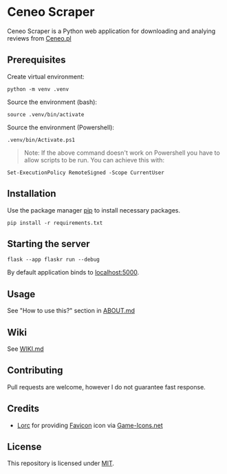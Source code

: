# Ceneo Scraper

Ceneo Scraper is a Python web application for downloading and analying reviews from [Ceneo.pl](https://ceneo.pl)

## Prerequisites

Create virtual environment:

```
python -m venv .venv
```

Source the environment (bash):

```
source .venv/bin/activate
```

Source the environment (Powershell):

```
.venv/bin/Activate.ps1
```

> Note: If the above command doesn't work on Powershell you have to allow scripts to be run. You can achieve this with:

```
Set-ExecutionPolicy RemoteSigned -Scope CurrentUser
```

## Installation

Use the package manager [pip](https://pip.pypa.io/en/stable/) to install necessary packages.

```
pip install -r requirements.txt
```

## Starting the server

```
flask --app flaskr run --debug
```

By default application binds to [localhost:5000](http://localhost:5000).

## Usage

See "How to use this?" section in [ABOUT.md](ABOUT.md)

## Wiki

See [WIKI.md](WIKI.md)


## Contributing

Pull requests are welcome, however I do not guarantee fast response.

## Credits

- [Lorc](https://lorcblog.blogspot.com/) for providing [Favicon](flaskr/static/images/favicon.svg) icon via [Game-Icons.net](https://game-icons.net/1x1/lorc/magnifying-glass.html)

## License

This repository is licensed under [MIT](LICENSE).
